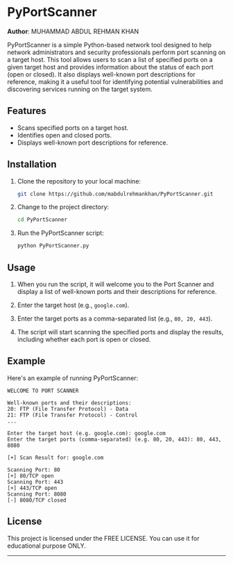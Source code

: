 # PyPortScanner

**Author**: MUHAMMAD ABDUL REHMAN KHAN

PyPortScanner is a simple Python-based network tool designed to help network administrators and security professionals perform port scanning on a target host. This tool allows users to scan a list of specified ports on a given target host and provides information about the status of each port (open or closed). It also displays well-known port descriptions for reference, making it a useful tool for identifying potential vulnerabilities and discovering services running on the target system.

## Features

- Scans specified ports on a target host.
- Identifies open and closed ports.
- Displays well-known port descriptions for reference.

## Installation

1. Clone the repository to your local machine:

   ```bash
   git clone https://github.com/mabdulrehmankhan/PyPortScanner.git
   ```

2. Change to the project directory:

   ```bash
   cd PyPortScanner
   ```

3. Run the PyPortScanner script:

   ```bash
   python PyPortScanner.py
   ```

## Usage

1. When you run the script, it will welcome you to the Port Scanner and display a list of well-known ports and their descriptions for reference.

2. Enter the target host (e.g., `google.com`).

3. Enter the target ports as a comma-separated list (e.g., `80, 20, 443`).

4. The script will start scanning the specified ports and display the results, including whether each port is open or closed.

## Example

Here's an example of running PyPortScanner:

```plaintext
WELCOME TO PORT SCANNER

Well-known ports and their descriptions:
20: FTP (File Transfer Protocol) - Data
21: FTP (File Transfer Protocol) - Control
...

Enter the target host (e.g. google.com): google.com
Enter the target ports (comma-separated) (e.g. 80, 20, 443): 80, 443, 8080

[+] Scan Result for: google.com

Scanning Port: 80
[+] 80/TCP open
Scanning Port: 443
[+] 443/TCP open
Scanning Port: 8080
[-] 8080/TCP closed
```

## License

This project is licensed under the FREE LICENSE. You can use it for educational purpose ONLY.

---
